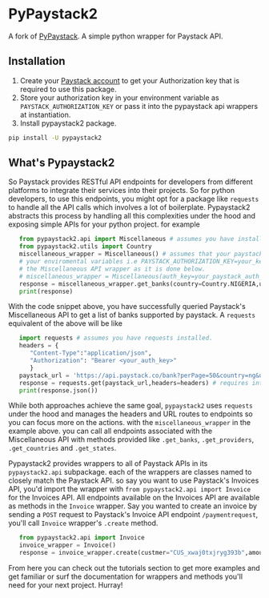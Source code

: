# PyPaystack2

A fork of [PyPaystack](https://github.com/edwardpopoola/pypaystack). A simple python wrapper for Paystack API.

## Installation

1. Create your [Paystack account](https://paystack.com/) to get your Authorization key that is required to use this package.
2. Store your authorization key in your environment variable as `PAYSTACK_AUTHORIZATION_KEY` or pass it into the pypaystack api wrappers at instantiation.
3. Install pypaystack2 package.

```bash
pip install -U pypaystack2
```

## What's Pypaystack2

So Paystack provides RESTful API endpoints for developers from different platforms
to integrate their services into their projects. So for python developers, to use
this endpoints, you might opt for a package like `requests` to handle all the
API calls which involves a lot of boilerplate. Pypaystack2 abstracts this process
by handling all this complexities under the hood and exposing simple APIs for
your python project. for example

```python
   from pypaystack2.api import Miscellaneous # assumes you have installed pypaystack2
   from pypaystack2.utils import Country
   miscellaneous_wrapper = Miscellaneous() # assumes that your paystack auth key is in 
   # your enviromental variables i.e PAYSTACK_AUTHORIZATION_KEY=your_key otherwise instatiate 
   # the Miscellaneous API wrapper as it is done below.
   # miscellaneous_wrapper = Miscellaneous(auth_key=your_paystack_auth_key)
   response = miscellaneous_wrapper.get_banks(country=Country.NIGERIA,use_cursor=False) # Requires internet connection.
   print(response)
```

With the code snippet above, you have successfully queried Paystack's Miscellaneous API
to get a list of banks supported by paystack. A `requests` equivalent of the above will
be like

```python
   import requests # assumes you have requests installed.
   headers = {
      "Content-Type":"application/json",
      "Authorization": "Bearer <your_auth_key>"
      }
   paystack_url = 'https://api.paystack.co/bank?perPage=50&country=ng&use_cursor=false'
   response = requests.get(paystack_url,headers=headers) # requires internet connection
   print(response.json())
```

While both approaches achieve the same goal, `pypaystack2` uses `requests` under the hood and
manages the headers and URL routes to endpoints so you can focus more on the actions. with the `miscellaneous_wrapper`
in the example above. you can call all endpoints associated with the Miscellaneous API with methods
provided like `.get_banks`, `.get_providers`, `.get_countries` and `.get_states`.

Pypaystack2 provides wrappers to all of Paystack APIs in its `pypaystack2.api` subpackage.
each of the wrappers are classes named to closely match the Paystack API. so say you want
to use Paystack's Invoices API, you'd  import the wrapper with `from pypaystack2.api import Invoice`
for the Invoices API. All endpoints available on the Invoices API are available as methods
in the `Invoice` wrapper. Say you wanted to create an invoice by sending a
`POST` request to Paystack's Invoice API endpoint `/paymentrequest`, you'll call
`Invoice` wrapper's `.create` method.

```python
   from pypaystack2.api import Invoice
   invoice_wrapper = Invoice()
   response = invoice_wrapper.create(custmer="CUS_xwaj0txjryg393b",amount=1000) # Creates an invoice with a charge of ₦100
```

From here you can check out the tutorials section to get more examples and get familiar or surf the
documentation for wrappers and methods you'll need for your next project. Hurray!
